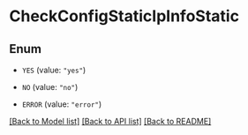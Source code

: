 # CheckConfigStaticIpInfoStatic

## Enum


* `YES` (value: `"yes"`)

* `NO` (value: `"no"`)

* `ERROR` (value: `"error"`)


[[Back to Model list]](../README.md#documentation-for-models) [[Back to API list]](../README.md#documentation-for-api-endpoints) [[Back to README]](../README.md)


